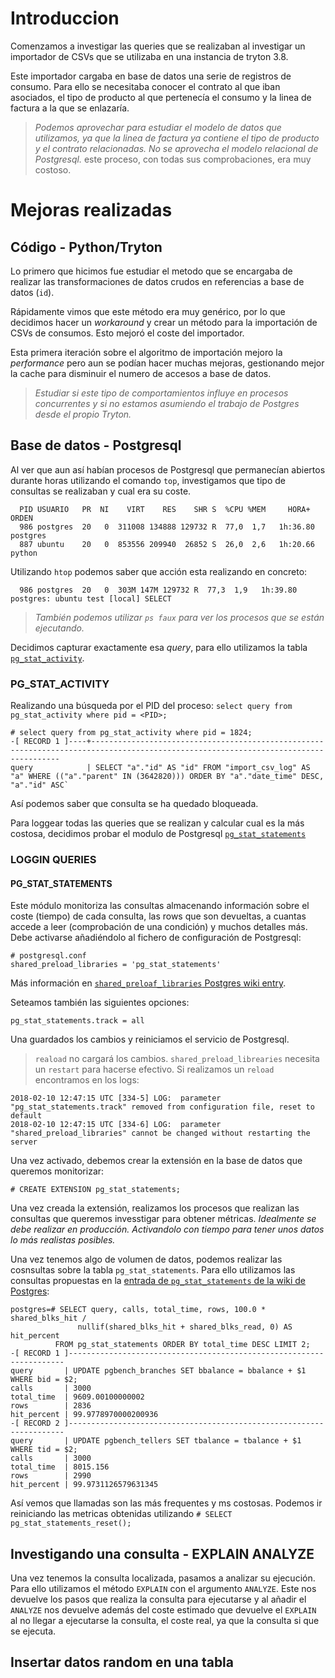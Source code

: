 # Introduccion

Comenzamos a investigar las queries que se realizaban al investigar un importador de CSVs que se utilizaba en una instancia de tryton 3.8.

Este importador cargaba en base de datos una serie de registros de consumo. Para ello se necesitaba conocer el contrato al que iban asociados, el tipo de producto al que pertenecía el consumo y la linea de factura a la que se enlazaría. 

> *Podemos aprovechar para estudiar el modelo de datos que utilizamos, ya que la linea de factura ya contiene el tipo de producto y el contrato relacionadas. No se aprovecha el modelo relacional de Postgresql.*
este proceso, con todas sus comprobaciones, era muy costoso.


# Mejoras realizadas

## Código - Python/Tryton

Lo primero que hicimos fue estudiar el metodo que se encargaba de realizar las transformaciones de datos crudos en referencias a base de datos (`id`).

Rápidamente vimos que este método era muy genérico, por lo que decidimos hacer un *workaround* y crear un método para la importación de CSVs de consumos.
Esto mejoró el coste del importador.

Esta primera iteración sobre el algoritmo de importación mejoro la *performance* pero aun se podían hacer muchas mejoras, gestionando mejor la cache para disminuir el numero de accesos a base de datos. 

> *Estudiar si este  tipo de comportamientos influye en procesos concurrentes y si no estamos asumiendo el trabajo de Postgres desde el propio Tryton.*

## Base de datos - Postgresql

Al ver que aun así habían procesos de Postgresql que permanecían abiertos durante horas utilizando el comando `top`, investigamos que tipo de consultas se realizaban y cual era su coste.

```
  PID USUARIO   PR  NI    VIRT    RES    SHR S  %CPU %MEM     HORA+ ORDEN                                                                                                                                                                                                         
  986 postgres  20   0  311008 134888 129732 R  77,0  1,7   1h:36.80 postgres                                                                                                                                                                                                      
  887 ubuntu    20   0  853556 209940  26852 S  26,0  2,6   1h:20.66 python  
```
Utilizando `htop` podemos saber que acción esta realizando en concreto:

```
  986 postgres  20   0  303M 147M 129732 R  77,3  1,9   1h:39.80 postgres: ubuntu test [local] SELECT
```

> *También podemos utilizar `ps faux` para ver los procesos que se están ejecutando.*

Decidimos capturar exactamente esa *query*, para ello utilizamos la tabla [`pg_stat_activity`](https://www.postgresql.org/docs/9.2/static/monitoring-stats.html#PG-STAT-ACTIVITY-VIEW).

### PG_STAT_ACTIVITY

Realizando una búsqueda por el PID del proceso: `select query from pg_stat_activity where pid = <PID>;`
```
# select query from pg_stat_activity where pid = 1824;
-[ RECORD 1 ]----+-------------------------------------------------------------------------------------------------------------------------------------
query            | SELECT "a"."id" AS "id" FROM "import_csv_log" AS "a" WHERE (("a"."parent" IN (3642820))) ORDER BY "a"."date_time" DESC, "a"."id" ASC`
```
Así podemos saber que consulta se ha quedado bloqueada.

Para loggear todas las queries que se realizan y calcular cual es la más costosa, decidimos probar el modulo de Postgresql [`pg_stat_statements`](https://www.postgresql.org/docs/current/static/pgstatstatements.html)

### LOGGIN QUERIES

#### PG_STAT_STATEMENTS

Este módulo monitoriza las consultas almacenando información sobre el coste (tiempo) de cada consulta, las rows que son devueltas, a cuantas accede a leer (comprobación de una condición) y muchos detalles más.
Debe activarse añadiéndolo al fichero de configuración de Postgresql:

```
# postgresql.conf
shared_preload_libraries = 'pg_stat_statements'
```
Más información en [`shared_preloaf_libraries` Postgres wiki entry](https://www.postgresql.org/docs/current/static/runtime-config-client.html#GUC-SHARED-PRELOAD-LIBRARIES).

Seteamos también las siguientes opciones:
```
pg_stat_statements.track = all
```

Una guardados los cambios y reiniciamos el servicio de Postgresql.

> `reaload` no cargará los cambios. `shared_preload_librearies` necesita un `restart` para hacerse efectivo. Si realizamos un `reload` encontramos en los logs:
```
2018-02-10 12:47:15 UTC [334-5] LOG:  parameter "pg_stat_statements.track" removed from configuration file, reset to default
2018-02-10 12:47:15 UTC [334-6] LOG:  parameter "shared_preload_libraries" cannot be changed without restarting the server
```

Una vez activado, debemos crear la extensión en la base de datos que queremos monitorizar:
```
# CREATE EXTENSION pg_stat_statements;
```

Una vez creada la extensión, realizamos los procesos que realizan las consultas que queremos invesstigar para obtener métricas.
*Idealmente se debe realizar en producción. Activandolo con tiempo para tener unos datos lo más realistas posibles.*

Una vez tenemos algo de volumen de datos, podemos realizar las cosnsultas sobre la tabla `pg_stat_statements`.
Para ello utilizamos las consultas propuestas en la [entrada de `pg_stat_statements` de la wiki de Postgres](https://www.postgresql.org/docs/current/static/pgstatstatements.html):
```
postgres=# SELECT query, calls, total_time, rows, 100.0 * shared_blks_hit /
               nullif(shared_blks_hit + shared_blks_read, 0) AS hit_percent
          FROM pg_stat_statements ORDER BY total_time DESC LIMIT 2;
-[ RECORD 1 ]---------------------------------------------------------------------
query       | UPDATE pgbench_branches SET bbalance = bbalance + $1 WHERE bid = $2;
calls       | 3000
total_time  | 9609.00100000002
rows        | 2836
hit_percent | 99.9778970000200936
-[ RECORD 2 ]---------------------------------------------------------------------
query       | UPDATE pgbench_tellers SET tbalance = tbalance + $1 WHERE tid = $2;
calls       | 3000
total_time  | 8015.156
rows        | 2990
hit_percent | 99.9731126579631345
```

Así vemos que llamadas son las más frequentes y ms costosas.
Podemos ir reiniciando las metricas obtenidas utilizando `# SELECT pg_stat_statements_reset();`

## Investigando una consulta - EXPLAIN ANALYZE

Una vez tenemos la consulta localizada, pasamos a analizar su ejecución. Para ello utilizamos el método `EXPLAIN` con el argumento `ANALYZE`.
Este nos devuelve los pasos que realiza la consulta para ejecutarse y al añadir el `ANALYZE` nos devuelve además del coste estimado que devuelve el `EXPLAIN` al no llegar a ejecutarse la consulta, el coste real, ya que la consulta si que se ejecuta.


## Insertar datos random en una tabla
